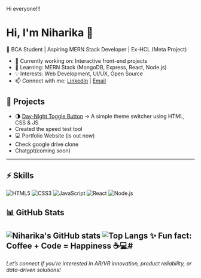 Hi everyone!!!

# Hi, I'm Niharika 👋  

🌟 BCA Student | Aspiring MERN Stack Developer | Ex-HCL (Meta Project)  

- 🔭 Currently working on: Interactive front-end projects  
- 🌱 Learning: MERN Stack (MongoDB, Express, React, Node.js)  
- 💡 Interests: Web Development, UI/UX, Open Source  
- 📫 Connect with me: [LinkedIn](https://linkedin.com/in/your-profile) | [Email](mailto:youremail@gmail.com)  


## 🚀 Projects
- 🌗 [Day-Night Toggle Button](https://github.com/niharikavermaa01/Day-night-button) → A simple theme switcher using HTML, CSS & JS
- Created the speed test tool  
- 💻 Portfolio Website (is out now)
- Check google drive clone
- Chatgpt(coming soon)

---

## ⚡ Skills
![HTML5](https://img.shields.io/badge/HTML5-E34F26?logo=html5&logoColor=white)
![CSS3](https://img.shields.io/badge/CSS3-1572B6?logo=css3&logoColor=white)
![JavaScript](https://img.shields.io/badge/JavaScript-F7DF1E?logo=javascript&logoColor=black)
![React](https://img.shields.io/badge/React-20232A?logo=react&logoColor=61DAFB)
![Node.js](https://img.shields.io/badge/Node.js-43853D?logo=node.js&logoColor=white)

## 📊 GitHub Stats
![Niharika's GitHub stats](https://github-readme-stats.vercel.app/api?username=niharikavermaa01&show_icons=true&theme=radical)
![Top Langs](https://github-readme-stats.vercel.app/api/top-langs/?username=niharikavermaa01&layout=compact)
✨ Fun fact: Coffee + Code = Happiness ☕💻# 
---

*Let’s connect if you’re interested in AR/VR innovation, product reliability, or data-driven solutions!*
